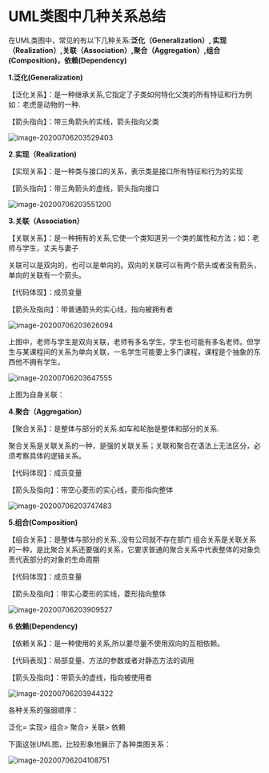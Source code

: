 # UML类图中几种关系总结

在UML类图中，常见的有以下几种关系:**泛化（Generalization）, 实现（Realization）,关联（Association）,聚合（Aggregation）,组合(Composition)，依赖(Dependency)**

**1.泛化(Generalization)**

【泛化关系】：是一种继承关系,它指定了子类如何特化父类的所有特征和行为例如：老虎是动物的一种.

【箭头指向】：带三角箭头的实线，箭头指向父类

![image-20200706203529403](UML类图中几种关系总结.assets/image-20200706203529403.png)

**2.实现（Realization)**

【实现关系】：是一种类与接口的关系，表示类是接口所有特征和行为的实现

【箭头指向】：带三角箭头的虚线，箭头指向接口

![image-20200706203551200](UML类图中几种关系总结.assets/image-20200706203551200.png)

**3.关联（Association）**

【关联关系】：是一种拥有的关系,它使一个类知道另一个类的属性和方法；如：老师与学生，丈夫与妻子

关联可以是双向的，也可以是单向的。双向的关联可以有两个箭头或者没有箭头，单向的关联有一个箭头。

【代码体现】：成员变量

【箭头及指向】：带普通箭头的实心线，指向被拥有者

![image-20200706203626094](UML类图中几种关系总结.assets/image-20200706203626094.png)

上图中，老师与学生是双向关联，老师有多名学生，学生也可能有多名老师。但学生与某课程间的关系为单向关联，一名学生可能要上多门课程，课程是个抽象的东西他不拥有学生。

![image-20200706203647555](UML类图中几种关系总结.assets/image-20200706203647555.png)

上图为自身关联：

**4.聚合（Aggregation）**

【聚合关系】：是整体与部分的关系.如车和轮胎是整体和部分的关系.

聚合关系是关联关系的一种，是强的关联关系；关联和聚合在语法上无法区分，必须考察具体的逻辑关系。

【代码体现】：成员变量

【箭头及指向】：带空心菱形的实心线，菱形指向整体

![image-20200706203747483](UML类图中几种关系总结.assets/image-20200706203747483.png)

**5.组合(Composition)**

【组合关系】：是整体与部分的关系.,没有公司就不存在部门   组合关系是关联关系的一种，是比聚合关系还要强的关系，它要求普通的聚合关系中代表整体的对象负责代表部分的对象的生命周期

【代码体现】：成员变量

【箭头及指向】：带实心菱形的实线，菱形指向整体

![image-20200706203909527](UML类图中几种关系总结.assets/image-20200706203909527.png)

**6.依赖(Dependency)**

【依赖关系】：是一种使用的关系,所以要尽量不使用双向的互相依赖。

【代码表现】：局部变量、方法的参数或者对静态方法的调用

【箭头及指向】：带箭头的虚线，指向被使用者

![image-20200706203944322](UML类图中几种关系总结.assets/image-20200706203944322.png)

各种关系的强弱顺序：

泛化= 实现> 组合> 聚合> 关联> 依赖

下面这张UML图，比较形象地展示了各种类图关系：

![image-20200706204108751](UML类图中几种关系总结.assets/image-20200706204108751.png)



